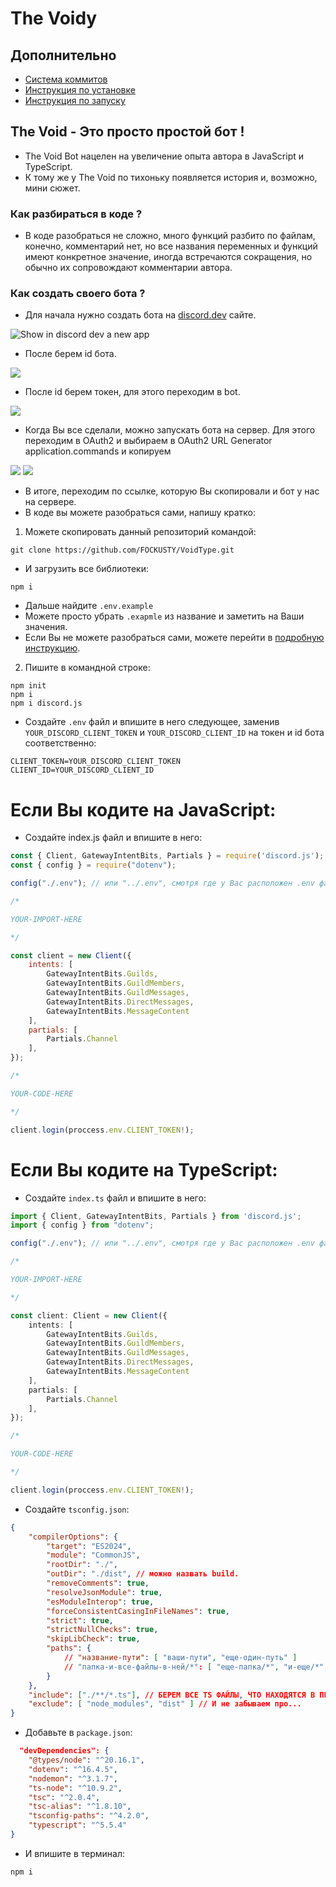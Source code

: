 # The Voidy

## Дополнительно
- [Система коммитов](./docs/help/readme-files/docs/commit.system.md)
- [Инструкция по установке](./docs/help/readme-files/install/instruction.md)
- [Инструкция по запуску](./docs/help/readme-files/start/instruction.md)

## The Void - Это просто простой бот !
- The Void Bot нацелен на увеличение опыта автора в JavaScript и TypeScript.
- К тому же у The Void по тихоньку появляется история и, возможно, мини сюжет.

### Как разбираться в коде ?
- В коде разобраться не сложно, много функций разбито по файлам, конечно, комментарий нет, но все названия переменных и функций имеют конкретное значение, иногда встречаются сокращения, но обычно их сопровождают комментарии автора.

### Как создать своего бота ?
- Для начала нужно создать бота на [discord.dev](https://discord.com/developers/applications) сайте.

<picture>
    <img alt="Show in discord dev a new app" src="./docs/help/pictures/newapp.png">
</picture>

- После берем id бота.

<picture>
    <img src="./docs/help/pictures/app.png">
</picture>

- После id берем токен, для этого переходим в bot.

<picture>
    <img src="./docs/help/pictures/token.png">
</picture>

- Когда Вы все сделали, можно запускать бота на сервер. Для этого переходим в OAuth2 и выбираем в OAuth2 URL Generator application.commands и копируем

<picture>
    <img src="./docs/help/pictures/OAuth2.png">
</picture>

<picture>
    <img src="./docs/help/pictures/OAuth2URLGenerator.png">
</picture>

- В итоге, переходим по ссылке, которую Вы скопировали и бот у нас на сервере.
- В коде вы можете разобраться сами, напишу кратко:
1. Можете скопировать данный репозиторий командой:

```
git clone https://github.com/FOCKUSTY/VoidType.git
```

- И загрузить все библиотеки:

```
npm i
```

- Дальше найдите `.env.example`
- Можете просто убрать `.exapmle` из название и заметить на Ваши значения.
- Если Вы не можете разобраться сами, можете перейти в [подробную инструкцию](./docs/help/readme-files/install/instruction.md).

2. Пишите в командной строке:


```
npm init
npm i
npm i discord.js
```

- Создайте `.env` файл и впишите в него следующее, заменив `YOUR_DISCORD_CLIENT_TOKEN` и `YOUR_DISCORD_CLIENT_ID` на токен и id бота соответственно:

```
CLIENT_TOKEN=YOUR_DISCORD_CLIENT_TOKEN
CLIENT_ID=YOUR_DISCORD_CLIENT_ID
```

# Если Вы кодите на JavaScript:

- Создайте index.js файл и впишите в него:

```js
const { Client, GatewayIntentBits, Partials } = require('discord.js');
const { config } = require("dotenv");

config("./.env"); // или "../.env", смотря где у Вас расположен .env файл

/* 

YOUR-IMPORT-HERE

*/

const client = new Client({
	intents: [
		GatewayIntentBits.Guilds,
		GatewayIntentBits.GuildMembers,
		GatewayIntentBits.GuildMessages,
		GatewayIntentBits.DirectMessages,
		GatewayIntentBits.MessageContent
	],
	partials: [
		Partials.Channel
	],
});

/* 

YOUR-CODE-HERE

*/

client.login(proccess.env.CLIENT_TOKEN!);
```

# Если Вы кодите на TypeScript:

- Создайте `index.ts` файл и впишите в него:

```ts
import { Client, GatewayIntentBits, Partials } from 'discord.js';
import { config } from "dotenv";

config("./.env"); // или "../.env", смотря где у Вас расположен .env файл

/* 

YOUR-IMPORT-HERE

*/

const client: Client = new Client({
	intents: [
		GatewayIntentBits.Guilds,
		GatewayIntentBits.GuildMembers,
		GatewayIntentBits.GuildMessages,
		GatewayIntentBits.DirectMessages,
		GatewayIntentBits.MessageContent
	],
	partials: [
		Partials.Channel
	],
});

/* 

YOUR-CODE-HERE

*/

client.login(proccess.env.CLIENT_TOKEN!);
```

- Создайте `tsconfig.json`:
```json
{
    "compilerOptions": {
        "target": "ES2024",
        "module": "CommonJS",
        "rootDir": "./",
        "outDir": "./dist", // можно назвать build.
        "removeComments": true,
        "resolveJsonModule": true,
        "esModuleInterop": true,
        "forceConsistentCasingInFileNames": true,
        "strict": true,
		"strictNullChecks": true,
        "skipLibCheck": true, 
		"paths": {
			// "название-пути": [ "ваши-пути", "еще-один-путь" ]
			// "папка-и-все-файлы-в-ней/*": [ "еще-папка/*", "и-еще/*", "а-это-файл.да" ]
		}
	},
	"include": ["./**/*.ts"], // БЕРЕМ ВСЕ TS ФАЙЛЫ, ЧТО НАХОДЯТСЯ В ПРОЕКТЕ УХАХХАХАХАХ.
	"exclude": [ "node_modules", "dist" ] // И не забываем про...
}
```

- Добавьте в `package.json`:
```json
  "devDependencies": {
    "@types/node": "^20.16.1",
    "dotenv": "^16.4.5",
    "nodemon": "^3.1.7",
    "ts-node": "^10.9.2",
    "tsc": "^2.0.4",
    "tsc-alias": "^1.8.10",
    "tsconfig-paths": "^4.2.0",
    "typescript": "^5.5.4"
}
```

- И впишите в терминал:
```
npm i 
```